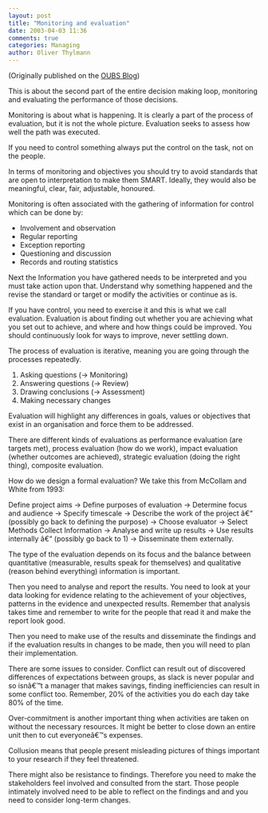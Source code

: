 ```yaml
---
layout: post
title: "Monitoring and evaluation"
date: 2003-04-03 11:36
comments: true
categories: Managing
author: Oliver Thylmann
---
```






(Originally published on the [OUBS Blog](http://blog.thylmann.net/category/oubs/))

This is about the second part of the entire decision making loop, monitoring and evaluating the performance of those decisions.

Monitoring is about what is happening. It is clearly a part of the process of evaluation, but it is not the whole picture. Evaluation seeks to assess how well the path was executed.

If you need to control something always put the control on the task, not on the people.

In terms of monitoring and objectives you should try to avoid standards that are open to interpretation to make them SMART. Ideally, they would also be meaningful, clear, fair, adjustable, honoured.

Monitoring is often associated with the gathering of information for control which can be done by:


* Involvement and observation
* Regular reporting
* Exception reporting
* Questioning and discussion
* Records and routing statistics


Next the Information you have gathered needs to be interpreted and you must take action upon that. Understand why something happened and the revise the standard or target or modify the activities or continue as is.

If you have control, you need to exercise it and this is what we call evaluation. Evaluation is about finding out whether you are achieving what you set out to achieve, and where and how things could be improved. You should continuously look for ways to improve, never settling down.

The process of evaluation is iterative, meaning you are going through the processes repeatedly.
1.  Asking questions (-&gt; Monitoring)
2.  Answering questions (-&gt; Review)
3.  Drawing conclusions (-&gt; Assessment)
4.  Making necessary changes

Evaluation will highlight any differences in goals, values or objectives that exist in an organisation and force them to be addressed.

There are different kinds of evaluations as performance evaluation (are targets met), process evaluation (how do we work), impact evaluation (whether outcomes are achieved), strategic evaluation (doing the right thing), composite evaluation.

How do we design a formal evaluation? We take this from McCollam and White from 1993:

Define project aims -&gt; Define purposes of evaluation -&gt; Determine focus and audience -&gt; Specify timescale -&gt; Describe the work of the project â€“ (possibly go back to defining the purpose) -&gt; Choose evaluator -&gt; Select Methods  Collect Information -&gt; Analyse and write up results -&gt; Use results internally â€“ (possibly go back to 1) -&gt; Disseminate them externally.

The type of the evaluation depends on its focus and the balance between quantitative (measurable, results speak for themselves) and qualitative (reason behind everything) information is important.

Then you need to analyse and report the results. You need to look at your data looking for evidence relating to the achievement of your objectives, patterns in the evidence and unexpected results. Remember that analysis takes time and remember to write for the people that read it and make the report look good.

Then you need to make use of the results and disseminate the findings and if the evaluation results in changes to be made, then you will need to plan their implementation.

There are some issues to consider. Conflict can result out of discovered differences of expectations between groups, as slack is never popular and so isnâ€™t a manager that makes savings, finding inefficiencies can result in some conflict too. Remember, 20% of the activities you do each day take 80% of the time.

Over-commitment is another important thing when activities are taken on without the necessary resources. It might be better to close down an entire unit then to cut everyoneâ€™s expenses.

Collusion means that people present misleading pictures of things important to your research if they feel threatened.

There might also be resistance to findings. Therefore you need to make the stakeholders feel involved and consulted from the start. Those people intimately involved need to be able to reflect on the findings and and you need to consider long-term changes.



